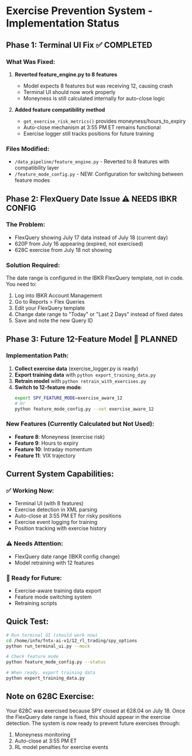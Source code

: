 # Exercise Prevention System - Implementation Status

## Phase 1: Terminal UI Fix ✅ COMPLETED

### What Was Fixed:
1. **Reverted feature_engine.py to 8 features**
   - Model expects 8 features but was receiving 12, causing crash
   - Terminal UI should now work properly
   - Moneyness is still calculated internally for auto-close logic

2. **Added feature compatibility method**
   - `get_exercise_risk_metrics()` provides moneyness/hours_to_expiry
   - Auto-close mechanism at 3:55 PM ET remains functional
   - Exercise logger still tracks positions for future training

### Files Modified:
- `/data_pipeline/feature_engine.py` - Reverted to 8 features with compatibility layer
- `/feature_mode_config.py` - NEW: Configuration for switching between feature modes

## Phase 2: FlexQuery Date Issue ⚠️ NEEDS IBKR CONFIG

### The Problem:
- FlexQuery showing July 17 data instead of July 18 (current day)
- 620P from July 16 appearing (expired, not exercised)
- 628C exercise from July 18 not showing

### Solution Required:
The date range is configured in the IBKR FlexQuery template, not in code.
You need to:
1. Log into IBKR Account Management
2. Go to Reports > Flex Queries
3. Edit your FlexQuery template
4. Change date range to "Today" or "Last 2 Days" instead of fixed dates
5. Save and note the new Query ID

## Phase 3: Future 12-Feature Model 🔄 PLANNED

### Implementation Path:
1. **Collect exercise data** (exercise_logger.py is ready)
2. **Export training data** with `python export_training_data.py`
3. **Retrain model** with `python retrain_with_exercises.py`
4. **Switch to 12-feature mode**:
   ```bash
   export SPY_FEATURE_MODE=exercise_aware_12
   # Or
   python feature_mode_config.py --set exercise_aware_12
   ```

### New Features (Currently Calculated but Not Used):
- **Feature 8**: Moneyness (exercise risk)
- **Feature 9**: Hours to expiry  
- **Feature 10**: Intraday momentum
- **Feature 11**: VIX trajectory

## Current System Capabilities:

### ✅ Working Now:
- Terminal UI (with 8 features)
- Exercise detection in XML parsing
- Auto-close at 3:55 PM ET for risky positions
- Exercise event logging for training
- Position tracking with exercise history

### ⚠️ Needs Attention:
- FlexQuery date range (IBKR config change)
- Model retraining with 12 features

### 🔄 Ready for Future:
- Exercise-aware training data export
- Feature mode switching system
- Retraining scripts

## Quick Test:
```bash
# Run terminal UI (should work now)
cd /home/info/fntx-ai-v1/12_rl_trading/spy_options
python run_terminal_ui.py --mock

# Check feature mode
python feature_mode_config.py --status

# When ready, export training data
python export_training_data.py
```

## Note on 628C Exercise:
Your 628C was exercised because SPY closed at 628.04 on July 18. Once the FlexQuery date range is fixed, this should appear in the exercise detection. The system is now ready to prevent future exercises through:
1. Moneyness monitoring
2. Auto-close at 3:55 PM ET
3. RL model penalties for exercise events